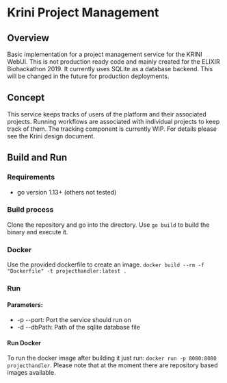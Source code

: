 # Krini Project Management

## Overview
Basic implementation for a project management service for the KRINI WebUI. This is not production ready code and mainly
created for the ELIXIR Biohackathon 2019.
It currently uses SQLite as a database backend. This will be changed in the future for production deployments. 

## Concept
This service keeps tracks of users of the platform and their associated projects. Running workflows are associated with individual projects to keep track of them. The tracking component is currently WIP. For details please see the Krini design document.

## Build and Run
### Requirements
- go version 1.13+ (others not tested)
  
### Build process
Clone the repository and go into the directory. Use `go build` to build the binary and execute it.

### Docker
Use the provided dockerfile to create an image.
`docker build --rm -f "Dockerfile" -t projecthandler:latest .`

### Run
#### Parameters:
- -p --port: Port the service should run on
- -d --dbPath: Path of the sqlite database file
  
#### Run Docker
To run the docker image after building it just run: `docker run -p 8080:8080 projecthandler`.
Please note that at the moment there are repository based images available.